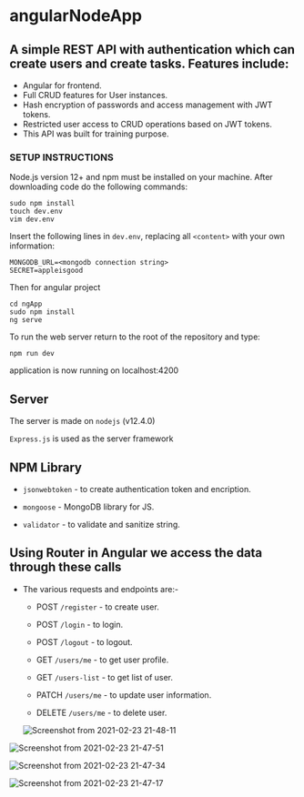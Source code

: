 # angularNodeApp

## A simple REST API with authentication which can create users and create tasks.  Features include:

- Angular for frontend.
- Full CRUD features for User instances.
- Hash encryption of passwords and access management with JWT tokens.  
- Restricted user access to CRUD operations based on JWT tokens.
- This API was built for training purpose.

### SETUP INSTRUCTIONS

Node.js version 12+ and npm must be installed on your machine.  After downloading code do the following commands:
```
sudo npm install
touch dev.env
vim dev.env
```

Insert the following lines in `dev.env`, replacing all `<content>` with your own information:

```
MONGODB_URL=<mongodb connection string>
SECRET=appleisgood
```

Then for angular project
```
cd ngApp
sudo npm install
ng serve
```

To run the web server return to the root of the repository and type:
```
npm run dev
```

application is now running on localhost:4200

## Server

The server is made on `nodejs` (v12.4.0)

`Express.js` is used as the server framework

## NPM Library

* `jsonwebtoken` - to create authentication token and encription.

* `mongoose` - MongoDB library for JS.

* `validator` - to validate and sanitize string.


## Using Router in Angular we access the data through these calls 

* The various requests and endpoints are:-

  * POST `/register` - to create user.

  * POST `/login` - to login.

  * POST `/logout` - to logout.

  * GET `/users/me` - to get user profile.

  * GET `/users-list` - to get list of user.

  * PATCH `/users/me` - to update user information.

  * DELETE `/users/me` - to delete user.
  
  ![Screenshot from 2021-02-23 21-48-11](https://user-images.githubusercontent.com/47986636/108967422-84862f80-76a5-11eb-8df7-3ae606f29e57.png)
  
![Screenshot from 2021-02-23 21-47-51](https://user-images.githubusercontent.com/47986636/108967436-894ae380-76a5-11eb-9b5b-935ed7ad8c98.png)

![Screenshot from 2021-02-23 21-47-34](https://user-images.githubusercontent.com/47986636/108967446-8cde6a80-76a5-11eb-8e38-74c58bf684f4.png)

![Screenshot from 2021-02-23 21-47-17](https://user-images.githubusercontent.com/47986636/108967456-8fd95b00-76a5-11eb-9e12-52c3576fe9b0.png)
